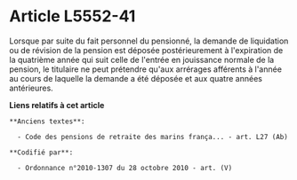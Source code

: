 # Article L5552-41

Lorsque par suite du fait personnel du pensionné, la demande de liquidation ou de révision de la pension est déposée
postérieurement à l'expiration de la quatrième année qui suit celle de l'entrée en jouissance normale de la pension, le
titulaire ne peut prétendre qu'aux arrérages afférents à l'année au cours de laquelle la demande a été déposée et aux quatre
années antérieures.

**Liens relatifs à cet article**

	**Anciens textes**:

	  - Code des pensions de retraite des marins frança... - art. L27 (Ab)

	**Codifié par**:

	  - Ordonnance n°2010-1307 du 28 octobre 2010 - art. (V)
